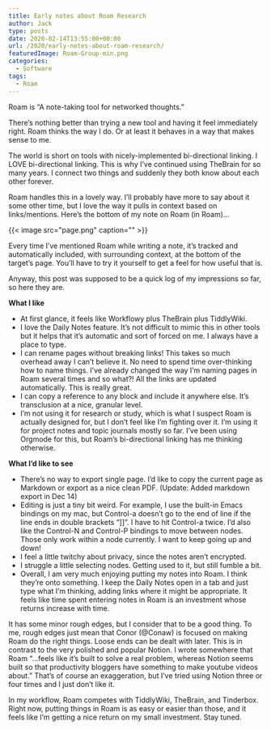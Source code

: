 ```yaml
---
title: Early notes about Roam Research
author: Jack
type: posts
date: 2020-02-14T13:55:00+00:00
url: /2020/early-notes-about-roam-research/
featuredImage: Roam-Group-min.png
categories:
  - Software
tags:
  - Roam
---
```



Roam is “A note-taking tool for networked thoughts.”

There’s nothing better than trying a new tool and having it feel immediately right. Roam thinks the way I do. Or at least it behaves in a way that makes sense to me.

The world is short on tools with nicely-implemented bi-directional linking. I LOVE bi-directional linking. This is why I’ve continued using TheBrain for so many years. I connect two things and suddenly they both know about each other forever.

Roam handles this in a lovely way. I’ll probably have more to say about it some other time, but I love the way it pulls in context based on links/mentions. Here’s the bottom of my note on Roam (in Roam)…

{{< image src="page.png" caption="" >}}


Every time I’ve mentioned Roam while writing a note, it’s tracked and automatically included, with surrounding context, at the bottom of the target’s page. You’ll have to try it yourself to get a feel for how useful that is.

Anyway, this post was supposed to be a quick log of my impressions so far, so here they are.

**What I like**

  * At first glance, it feels like Workflowy plus TheBrain plus TiddlyWiki.
  * I love the Daily Notes feature. It’s not difficult to mimic this in other tools but it helps that it’s automatic and sort of forced on me. I always have a place to type.
  * I can rename pages without breaking links! This takes so much overhead away I can’t believe it. No need to spend time over-thinking how to name things. I’ve already changed the way I’m naming pages in Roam several times and so what?! All the links are updated automatically. This is really great.
  * I can copy a reference to any block and include it anywhere else. It’s transclusion at a nice, granular level.
  * I’m not using it for research or study, which is what I suspect Roam is actually designed for, but I don’t feel like I’m fighting over it. I’m using it for project notes and topic journals mostly so far. I’ve been using Orgmode for this, but Roam’s bi-directional linking has me thinking otherwise.

**What I’d like to see**

  * There’s no way to export single page. I’d like to copy the current page as Markdown or export as a nice clean PDF. (Update: Added markdown export in Dec 14)
  * Editing is just a tiny bit weird. For example, I use the built-in Emacs bindings on my mac, but Control-a doesn’t go to the end of line if the line ends in double brackets “]]”. I have to hit Control-a twice. I’d also like the Control-N and Control-P bindings to move between nodes. Those only work within a node currently. I want to keep going up and down!
  * I feel a little twitchy about privacy, since the notes aren’t encrypted.
  * I struggle a little selecting nodes. Getting used to it, but still fumble a bit.
  * Overall, I am very much enjoying putting my notes into Roam. I think they’re onto something. I keep the Daily Notes open in a tab and just type what I’m thinking, adding links where it might be appropriate. It feels like time spent entering notes in Roam is an investment whose returns increase with time.

It has some minor rough edges, but I consider that to be a good thing. To me, rough edges just mean that Conor (@Conaw) is focused on making Roam do the right things. Loose ends can be dealt with later. This is in contrast to the very polished and popular Notion. I wrote somewhere that Roam “…feels like it’s built to solve a real problem, whereas Notion seems built so that productivity bloggers have something to make youtube videos about.” That’s of course an exaggeration, but I’ve tried using Notion three or four times and I just don’t like it.

In my workflow, Roam competes with TiddlyWiki, TheBrain, and Tinderbox. Right now, putting things in Roam is as easy or easier than those, and it feels like I’m getting a nice return on my small investment. Stay tuned.